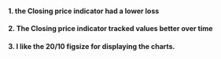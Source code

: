 #### 1. the Closing price indicator had a lower loss
#### 2. The Closing price indicator tracked values better over time
#### 3. I like the 20/10 figsize for displaying the charts.
